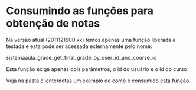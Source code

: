 # Consumindo as funções para obtenção de notas

Na versão atual (2011121900.xx) temos apenas uma função liberada e testada
e esta pode ser acessada externamente pelo nome: 

  sistemaaula_grade_get_final_grade_by_user_id_and_course_id

Esta função exige apenas dois parâmetros, o id do usuário e o id do curso

Veja na pasta cliente/notas um exemplo de como é consumido esta função.